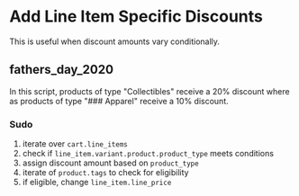 # Add Line Item Specific Discounts
This is useful when discount amounts vary conditionally.

## fathers_day_2020 
In this script, products of type "Collectibles" receive a 20% discount where as products of type "### Apparel" receive a 10% discount.

### Sudo
1. iterate over ```cart.line_items```
2. check if ```line_item.variant.product.product_type``` meets conditions
  1. assign discount amount based on ```product_type```
  2. iterate of ```product.tags``` to check for eligibility
  3. if eligible, change ```line_item.line_price```
